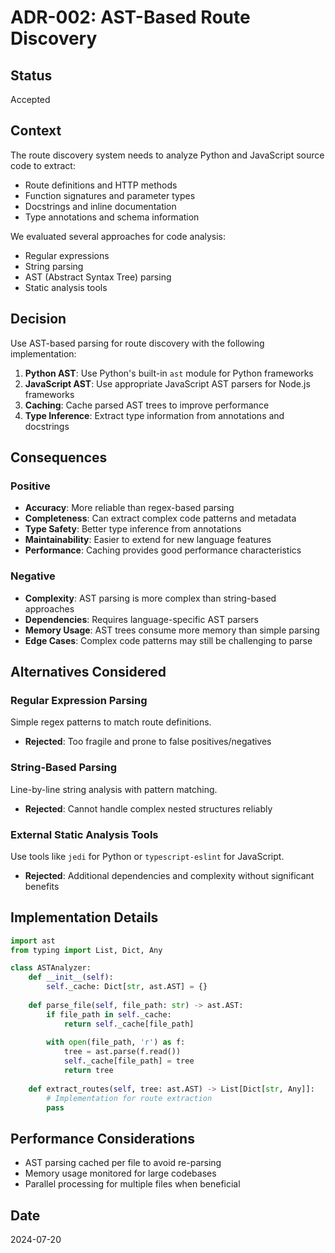 # ADR-002: AST-Based Route Discovery

## Status
Accepted

## Context
The route discovery system needs to analyze Python and JavaScript source code to extract:
- Route definitions and HTTP methods
- Function signatures and parameter types
- Docstrings and inline documentation
- Type annotations and schema information

We evaluated several approaches for code analysis:
- Regular expressions
- String parsing
- AST (Abstract Syntax Tree) parsing
- Static analysis tools

## Decision
Use AST-based parsing for route discovery with the following implementation:

1. **Python AST**: Use Python's built-in `ast` module for Python frameworks
2. **JavaScript AST**: Use appropriate JavaScript AST parsers for Node.js frameworks
3. **Caching**: Cache parsed AST trees to improve performance
4. **Type Inference**: Extract type information from annotations and docstrings

## Consequences

### Positive
- **Accuracy**: More reliable than regex-based parsing
- **Completeness**: Can extract complex code patterns and metadata
- **Type Safety**: Better type inference from annotations
- **Maintainability**: Easier to extend for new language features
- **Performance**: Caching provides good performance characteristics

### Negative
- **Complexity**: AST parsing is more complex than string-based approaches
- **Dependencies**: Requires language-specific AST parsers
- **Memory Usage**: AST trees consume more memory than simple parsing
- **Edge Cases**: Complex code patterns may still be challenging to parse

## Alternatives Considered

### Regular Expression Parsing
Simple regex patterns to match route definitions.
- **Rejected**: Too fragile and prone to false positives/negatives

### String-Based Parsing
Line-by-line string analysis with pattern matching.
- **Rejected**: Cannot handle complex nested structures reliably

### External Static Analysis Tools
Use tools like `jedi` for Python or `typescript-eslint` for JavaScript.
- **Rejected**: Additional dependencies and complexity without significant benefits

## Implementation Details

```python
import ast
from typing import List, Dict, Any

class ASTAnalyzer:
    def __init__(self):
        self._cache: Dict[str, ast.AST] = {}
    
    def parse_file(self, file_path: str) -> ast.AST:
        if file_path in self._cache:
            return self._cache[file_path]
        
        with open(file_path, 'r') as f:
            tree = ast.parse(f.read())
            self._cache[file_path] = tree
            return tree
    
    def extract_routes(self, tree: ast.AST) -> List[Dict[str, Any]]:
        # Implementation for route extraction
        pass
```

## Performance Considerations
- AST parsing cached per file to avoid re-parsing
- Memory usage monitored for large codebases
- Parallel processing for multiple files when beneficial

## Date
2024-07-20